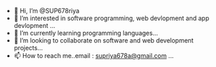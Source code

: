 - 👋 Hi, I’m @SUP678riya
- 👀 I’m interested in software programming, web devlopment and app devlopment ...
- 🌱 I’m currently learning programming languages...
- 💞️ I’m looking to collaborate on software and web development projects...
- 📫 How to reach me..email : supriya678a@gmail.com ...

<!---
SUP678riya/SUP678riya is a ✨ special ✨ repository because its `README.md` (this file) appears on your GitHub profile.
You can click the Preview link to take a look at your changes.
--->
